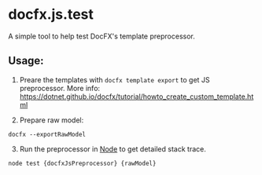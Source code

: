 # docfx.js.test
A simple tool to help test DocFX's template preprocessor. 

## Usage:
1. Preare the templates with `docfx template export` to get JS preprocessor. More info: https://dotnet.github.io/docfx/tutorial/howto_create_custom_template.html

2. Prepare raw model:
```
docfx --exportRawModel
```

3. Run the preprocessor in [Node](https://nodejs.org/en/) to get detailed stack trace.
```
node test {docfxJsPreprocessor} {rawModel}
```
